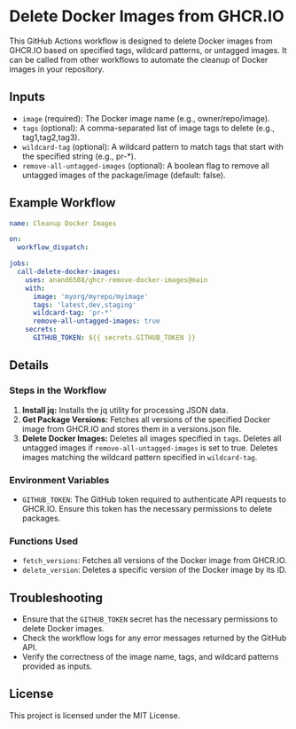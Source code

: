 # Delete Docker Images from GHCR.IO

This GitHub Actions workflow is designed to delete Docker images from GHCR.IO based on specified tags, wildcard patterns, or untagged images. It can be called from other workflows to automate the cleanup of Docker images in your repository.

## Inputs
- `image` (required): The Docker image name (e.g., owner/repo/image).
- `tags` (optional): A comma-separated list of image tags to delete (e.g., tag1,tag2,tag3).
- `wildcard-tag` (optional): A wildcard pattern to match tags that start with the specified string (e.g., pr-*).
- `remove-all-untagged-images` (optional): A boolean flag to remove all untagged images of the package/image (default: false).

## Example Workflow
```yaml
name: Cleanup Docker Images

on:
  workflow_dispatch:

jobs:
  call-delete-docker-images:
    uses: anand6588/ghcr-remove-docker-images@main
    with:
      image: 'myorg/myrepo/myimage'
      tags: 'latest,dev,staging'
      wildcard-tag: 'pr-*'
      remove-all-untagged-images: true
    secrets:
      GITHUB_TOKEN: ${{ secrets.GITHUB_TOKEN }}
```

## Details
### Steps in the Workflow
1. **Install jq:** Installs the jq utility for processing JSON data.
2. **Get Package Versions:** Fetches all versions of the specified Docker image from GHCR.IO and stores them in a versions.json file.
3. **Delete Docker Images:** Deletes all images specified in `tags`.  Deletes all untagged images if `remove-all-untagged-images` is set to true. Deletes images matching the wildcard pattern specified in `wildcard-tag`.

### Environment Variables
- `GITHUB_TOKEN`: The GitHub token required to authenticate API requests to GHCR.IO. Ensure this token has the necessary permissions to delete packages.

### Functions Used
- `fetch_versions`: Fetches all versions of the Docker image from GHCR.IO.
- `delete_version`: Deletes a specific version of the Docker image by its ID.

## Troubleshooting
- Ensure that the `GITHUB_TOKEN` secret has the necessary permissions to delete Docker images.
- Check the workflow logs for any error messages returned by the GitHub API.
- Verify the correctness of the image name, tags, and wildcard patterns provided as inputs.

## License
This project is licensed under the MIT License.
